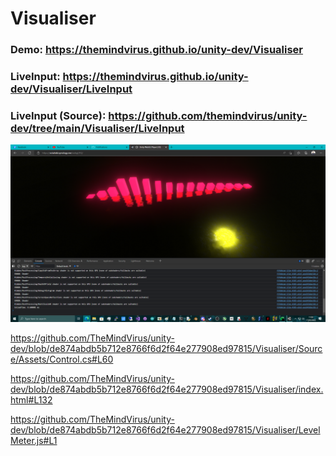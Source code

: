 # Visualiser

### Demo: https://themindvirus.github.io/unity-dev/Visualiser
### LiveInput: https://themindvirus.github.io/unity-dev/Visualiser/LiveInput
### LiveInput (Source): https://github.com/themindvirus/unity-dev/tree/main/Visualiser/LiveInput

![screenshot](https://github.com/themindvirus/unity-dev/blob/main/Visualiser/screenshot.png)

https://github.com/TheMindVirus/unity-dev/blob/de874abdb5b712e8766f6d2f64e277908ed97815/Visualiser/Source/Assets/Control.cs#L60

https://github.com/TheMindVirus/unity-dev/blob/de874abdb5b712e8766f6d2f64e277908ed97815/Visualiser/index.html#L132

https://github.com/TheMindVirus/unity-dev/blob/de874abdb5b712e8766f6d2f64e277908ed97815/Visualiser/LevelMeter.js#L1
